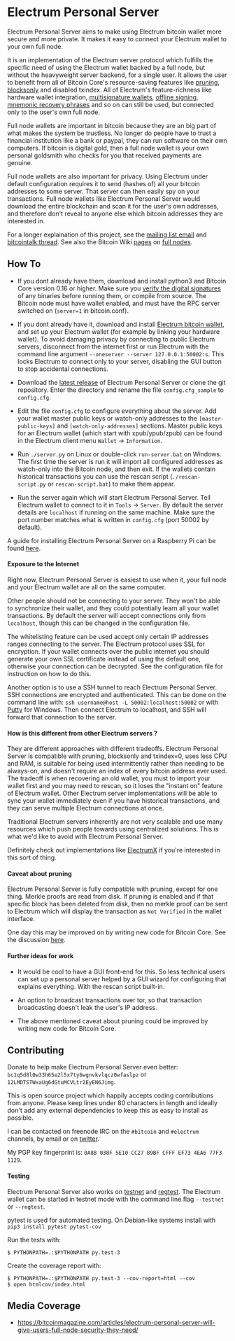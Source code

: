 # Electrum Personal Server

Electrum Personal Server aims to make using Electrum bitcoin wallet more secure
and more private. It makes it easy to connect your Electrum wallet to your own
full node.

It is an implementation of the Electrum server protocol which fulfills the
specific need of using the Electrum wallet backed by a full node, but without
the heavyweight server backend, for a single user. It allows the user to
benefit from all of Bitcoin Core's resource-saving features like
[pruning](https://bitcoin.org/en/release/v0.12.0#wallet-pruning),
[blocksonly](https://bitcointalk.org/index.php?topic=1377345.0) and disabled
txindex. All of Electrum's feature-richness like hardware wallet integration,
[multisignature wallets](http://docs.electrum.org/en/latest/multisig.html),
[offline signing](http://docs.electrum.org/en/latest/coldstorage.html),
[mnemonic recovery phrases](https://en.bitcoin.it/wiki/Mnemonic_phrase)
and so on can still be used, but connected only to the user's own full node.

Full node wallets are important in bitcoin because they are an big part of what
makes the system be trustless. No longer do people have to trust a financial
institution like a bank or paypal, they can run software on their own
computers. If bitcoin is digital gold, then a full node wallet is your own
personal goldsmith who checks for you that received payments are genuine.

Full node wallets are also important for privacy. Using Electrum under default
configuration requires it to send (hashes of) all your bitcoin addresses to some
server. That server can then easily spy on your transactions. Full node
wallets like Electrum Personal Server would download the entire blockchain and
scan it for the user's own addresses, and therefore don't reveal to anyone else
which bitcoin addresses they are interested in.

For a longer explaination of this project, see the
[mailing list email](https://lists.linuxfoundation.org/pipermail/bitcoin-dev/2018-February/015707.html)
and [bitcointalk thread](https://bitcointalk.org/index.php?topic=2664747.msg27179198).
See also the Bitcoin Wiki [pages](https://en.bitcoin.it/wiki/Clearing_Up_Misconceptions_About_Full_Nodes)
on [full nodes](https://en.bitcoin.it/wiki/Full_node).

## How To

* If you dont already have them, download and install python3 and Bitcoin Core
version 0.16 or higher. Make sure you
[verify the digital signatures](https://bitcoin.stackexchange.com/questions/50185/how-to-verify-bitcoin-core-release-signing-keys)
of any binaries before running them, or compile from source. The Bitcoin node
must have wallet enabled, and must have the RPC server switched on (`server=1`
in bitcoin.conf).

* If you dont already have it, download and install
[Electrum bitcoin wallet](https://electrum.org/), and set up your Electrum
wallet (for example by linking your hardware wallet). To avoid damaging privacy
by connecting to public Electrum servers, disconnect from the internet first or
run Electrum with the command line argument `--oneserver --server 127.0.0.1:50002:s`.
This locks Electrum to connect only to your server, disabling the GUI button to stop accidental connections.

* Download the [latest release](https://github.com/chris-belcher/electrum-personal-server/releases)
of Electrum Personal Server or clone the git repository. Enter the directory
and rename the file `config.cfg_sample` to `config.cfg`.

* Edit the file `config.cfg` to configure everything about the server. Add your
wallet master public keys or watch-only addresses to the `[master-public-keys]`
and `[watch-only-addresses]` sections. Master public keys for an Electrum wallet
(which start with xpub/ypub/zpub) can be found in the Electrum client menu
`Wallet` -> `Information`.

* Run `./server.py` on Linux or double-click `run-server.bat` on Windows.
The first time the server is run it will import all configured addresses as
watch-only into the Bitcoin node, and then exit. If the wallets contain 
historical transactions you can use the rescan script (`./rescan-script.py` or
`rescan-script.bat`) to make them appear.

* Run the server again which will start Electrum Personal Server. Tell Electrum
wallet to connect to it in `Tools` -> `Server`. By default the server details
are `localhost` if running on the same machine. Make sure the port number
matches what is written in `config.cfg` (port 50002 by default).

A guide for installing Electrum Personal Server on a Raspberry Pi can be found
[here](https://github.com/Stadicus/guides/blob/master/raspibolt/raspibolt_64_electrum.md).


#### Exposure to the Internet

Right now, Electrum Personal Server is easiest to use when it, your full node
and your Electrum wallet are all on the same computer.

Other people should not be connecting to your server. They won't be
able to synchronize their wallet, and they could potentially learn all your
wallet transactions. By default the server will accept connections only from
`localhost`, though this can be changed in the configuration file.

The whitelisting feature can be used accept only certain IP addresses ranges
connecting to the server. The Electrum protocol uses SSL for encryption. If
your wallet connects over the public internet you should generate your own
SSL certificate instead of using the default one, otherwise your connection
can be decrypted. See the configuration file for instruction on how to do
this.

Another option is to use a SSH tunnel to reach Electrum Personal Server. SSH
connections are encrypted and authenticated. This can be done on the command
line with: `ssh username@host -L 50002:localhost:50002` or with [Putty](https://www.putty.org/)
for Windows. Then connect Electrum to localhost, and SSH will forward that
connection to the server.

#### How is this different from other Electrum servers ?

They are different approaches with different tradeoffs. Electrum Personal
Server is compatible with pruning, blocksonly and txindex=0, uses less CPU and
RAM, is suitable for being used intermittently rather than needing to be
always-on, and doesn't require an index of every bitcoin address ever used. The
tradeoff is when recovering an old wallet, you must to import your wallet first
and you may need to rescan, so it loses the "instant on" feature of Electrum
wallet. Other Electrum server implementations will be able to sync your wallet
immediately even if you have historical transactions, and they can serve
multiple Electrum connections at once.

Traditional Electrum servers inherently are not very scalable and use many
resources which push people towards using centralized solutions. This is what
we'd like to avoid with Electrum Personal Server.

Definitely check out implementations like [ElectrumX](https://github.com/kyuupichan/electrumx/) if you're interested in this sort of thing.

#### Caveat about pruning

Electrum Personal Server is fully compatible with pruning, except for one thing.
Merkle proofs are read from disk. If pruning is enabled and if that specific
block has been deleted from disk, then no merkle proof can be sent to Electrum
which will display the transaction as `Not Verified` in the wallet interface.

One day this may be improved on by writing new code for Bitcoin Core. See the
discussion [here](https://bitcointalk.org/index.php?topic=3167572.0).

#### Further ideas for work

* It would be cool to have a GUI front-end for this. So less technical users
can set up a personal server helped by a GUI wizard for configuring that
explains everything. With the rescan script built-in.

* An option to broadcast transactions over tor, so that transaction broadcasting
doesn't leak the user's IP address.

* The above mentioned caveat about pruning could be improved by writing new code
for Bitcoin Core.

## Contributing

Donate to help make Electrum Personal Server even better: `bc1q5d8l0w33h65e2l5x7ty6wgnvkvlqcz0wfaslpz` or `12LMDTSTWxaUg6dGtuMCVLtr2EyEN6Jimg`.

This is open source project which happily accepts coding contributions from
anyone. Please keep lines under 80 characters in length and ideally don't add
any external dependencies to keep this as easy to install as possible.

I can be contacted on freenode IRC on the `#bitcoin` and `#electrum` channels, by email or on [twitter](https://twitter.com/chris_belcher_/).

My PGP key fingerprint is: `0A8B 038F 5E10 CC27 89BF CFFF EF73 4EA6 77F3 1129`.

#### Testing

Electrum Personal Server also works on [testnet](https://en.bitcoin.it/wiki/Testnet)
and [regtest](https://bitcoin.org/en/glossary/regression-test-mode). The
Electrum wallet can be started in testnet mode with the command line flag
`--testnet` or `--regtest`.

pytest is used for automated testing. On Debian-like systems install with 
`pip3 install pytest pytest-cov`

Run the tests with:

    $ PYTHONPATH=.:$PYTHONPATH py.test-3

Create the coverage report with:

    $ PYTHONPATH=.:$PYTHONPATH py.test-3 --cov-report=html --cov
    $ open htmlcov/index.html

## Media Coverage

* https://bitcoinmagazine.com/articles/electrum-personal-server-will-give-users-full-node-security-they-need/
